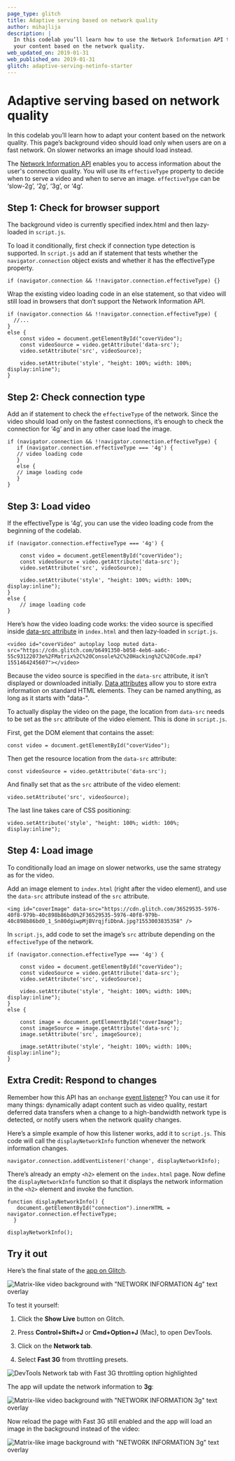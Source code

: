 ```yaml
---
page_type: glitch
title: Adaptive serving based on network quality
author: mihajlija
description: |
  In this codelab you’ll learn how to use the Network Information API to adapt
  your content based on the network quality.
web_updated_on: 2019-01-31
web_published_on: 2019-01-31
glitch: adaptive-serving-netinfo-starter
---
```


# Adaptive serving based on network quality

In this codelab you’ll learn how to adapt your content based on the network quality. This page’s background video should load only when users are on a fast network. On slower networks an image should load instead.

The [Network Information API](https://developer.mozilla.org/en-US/docs/Web/API/NetworkInformation) enables you to access information about the user's connection quality. You will use its `effectiveType` property to decide when to serve a video and when to serve an image. `effectiveType` can be ‘slow-2g’, ‘2g’, ‘3g’, or ‘4g’.

## Step 1: Check for browser support

The background video is currently specified index.html and then lazy-loaded in `script.js`.

To load it conditionally, first check if connection type detection is supported. In `script.js` add an if statement that tests whether the `navigator.connection` object exists and whether it has the effectiveType property.

```if (navigator.connection && !!navigator.connection.effectiveType) {}```

Wrap the existing video loading code in an else statement, so that video will still load in browsers that don’t support the Network Information API.

```
if (navigator.connection && !!navigator.connection.effectiveType) {
  //...
}
else {
    const video = document.getElementById("coverVideo");
    const videoSource = video.getAttribute('data-src');
    video.setAttribute('src', videoSource);

    video.setAttribute('style', "height: 100%; width: 100%; display:inline");
}
```


## Step 2: Check connection type

Add an if statement to check the `effectiveType` of the network. Since the video should load only on the fastest connections, it’s enough to check the connection for ‘4g’ and in any other case load the image.

```
if (navigator.connection && !!navigator.connection.effectiveType) {
   if (navigator.connection.effectiveType === '4g') {
   // video loading code
   }
   else {
   // image loading code
   }
}
```

## Step 3: Load video

If the effectiveType is ‘4g’, you can use the video loading code from the beginning of the codelab.

```
if (navigator.connection.effectiveType === '4g') {

    const video = document.getElementById("coverVideo");
    const videoSource = video.getAttribute('data-src');
    video.setAttribute('src', videoSource);

    video.setAttribute('style', "height: 100%; width: 100%; display:inline");
}
else {
    // image loading code
}
```

Here’s how the video loading code works: the video source is specified inside [data-src attribute](https://developer.mozilla.org/en-US/docs/Learn/HTML/Howto/Use_data_attributes) in `index.html` and then lazy-loaded in `script.js`.

```<video id="coverVideo" autoplay loop muted data-src="https://cdn.glitch.com/b6491350-b058-4eb6-aa6c-55c93122073e%2FMatrix%2C%20Console%2C%20Hacking%2C%20Code.mp4?1551464245607"></video>```

Because the video source is specified in the `data-src` attribute, it isn’t displayed or downloaded initially. [Data attributes](https://developer.mozilla.org/en-US/docs/Learn/HTML/Howto/Use_data_attributes) allow you to store extra information on standard HTML elements. They can be named anything, as long as it starts with "data-".

To actually display the video on the page, the location from `data-src` needs to be set as the `src` attribute of the video element. This is done in `script.js`.

First, get the DOM element that contains the asset:

```const video = document.getElementById("coverVideo");```

Then get the resource location from the `data-src` attribute:

```const videoSource = video.getAttribute('data-src');```

And finally set that as the `src` attribute of the video element:

```video.setAttribute('src', videoSource);```

The last line takes care of CSS positioning:

```video.setAttribute('style', "height: 100%; width: 100%; display:inline");```

## Step 4: Load image

To conditionally load an image on slower networks, use the same strategy as for the video.

Add an image element to `index.html` (right after the video element), and use the `data-src` attribute instead of the `src` attribute.

```<img id="coverImage" data-src="https://cdn.glitch.com/36529535-5976-40f8-979b-40c898b86bd0%2F36529535-5976-40f8-979b-40c898b86bd0_1_Sn80dgiwpMjBVrqjfiDbnA.jpg?1553003835358" />```

In `script.js`, add code to set the image’s `src` attribute depending on the `effectiveType` of the network.

```
if (navigator.connection.effectiveType === '4g') {

    const video = document.getElementById("coverVideo");
    const videoSource = video.getAttribute('data-src');
    video.setAttribute('src', videoSource);

    video.setAttribute('style', "height: 100%; width: 100%; display:inline");
}
else {

    const image = document.getElementById("coverImage");
    const imageSource = image.getAttribute('data-src');
    image.setAttribute('src', imageSource);

    image.setAttribute('style', "height: 100%; width: 100%; display:inline");
}
```

## Extra Credit: Respond to changes

Remember how this API has an `onchange` <a href="">event listener</a>? You can use it for many things: dynamically adapt content such as video quality, restart deferred data transfers when a change to a high-bandwidth network type is detected, or notify users when the network quality changes.

Here’s a simple example of how this listener works, add it to `script.js`. This code will call the `displayNetworkInfo` function whenever the network information changes.

```navigator.connection.addEventListener('change', displayNetworkInfo);```

There’s already an empty `<h2>` element on the `index.html` page. Now define the `displayNetworkInfo` function so that it displays the network information in the `<h2>` element and invoke the function.

```
function displayNetworkInfo() {
   document.getElementById("connection").innerHTML = navigator.connection.effectiveType;
  }

displayNetworkInfo();
```


## Try it out

Here’s the final state of the [app on Glitch](https://glitch.com/~adaptive-serving-netinfo).

![Matrix-like video background with "NETWORK INFORMATION 4g" text overlay](netinfo_app_video_background.png)

To test it yourself:

1. Click the **Show Live** button on Glitch.

2. Press **Control+Shift+J** or **Cmd+Option+J** (Mac), to open DevTools.

3. Click on the **Network tab**.

4. Select **Fast 3G** from throttling presets.

![DevTools Network tab with Fast 3G throttling option highlighted](devtools_network_throttling.png)

The app will update the network information to **3g**:

![Matrix-like video background with "NETWORK INFORMATION 3g" text overlay](netinfo_app_3g.png)

Now reload the page with Fast 3G still enabled and the app will load an image in the background instead of the video:

![Matrix-like image background with "NETWORK INFORMATION 3g" text overlay](netinfo_app_image.png)

